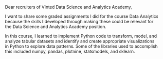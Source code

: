 Dear recruiters of Vinted Data Science and Analytics Academy,

I want to share some graded assignments I did for the course Data Analytics because the skills I developed through making these could be relevant for the Data Science and Analytics Academy position.

In this course, I learned to implement Python code to transform, model, and analyze tabular datasets and identify and create appropriate visualizations in Python to explore data patterns. Some of the libraries used to accomplish this included numpy, pandas, plotnine, statsmodels, and sklearn.
